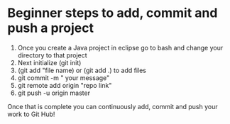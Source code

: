 # Beginner steps to add, commit and push a project

1) Once you create a Java project in eclipse go to bash and change your directory to that project
2) Next initialize (git init)
3) (git add "file name) or (git add .) to add files
4) git commit -m " your message"
5) git remote add origin "repo link"
6) git push -u origin master

Once that is complete you can continuously add, commit and push your work to Git Hub!



